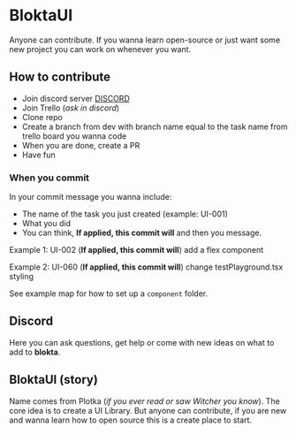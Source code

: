 # BloktaUI

Anyone can contribute. If you wanna learn open-source or just want some new project you can work on whenever you want.

## How to contribute

- Join discord server [DISCORD](https://discord.gg/55q2T3mkHy)
- Join Trello (*ask in discord*)
- Clone repo
- Create a branch from dev with branch name equal to the task name from trello board you wanna code
- When you are done, create a PR
- Have fun

### When you commit

In your commit message you wanna include:

- The name of the task you just created (example: UI-001)
- What you did
- You can think, **If applied, this commit will** and then you message.

Example 1:
UI-002 (**If applied, this commit will**) add a flex component

Example 2:
UI-060 (**If applied, this commit will**) change testPlayground.tsx styling

See example map for how to set up a `component` folder.

## Discord

Here you can ask questions, get help or come with new ideas on what to add to **blokta**.

## BloktaUI (story)

Name comes from Plotka (*if you ever read or saw Witcher you know*). The core idea is to create a UI Library. But anyone can contribute, if you are new and wanna learn how to open source this is a create place to start.
